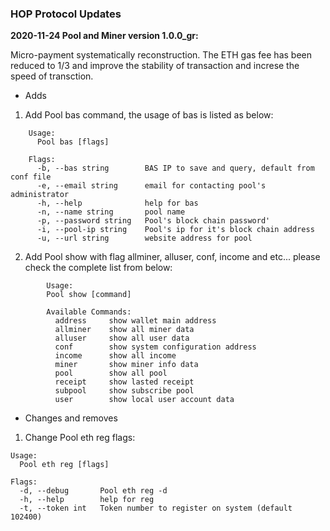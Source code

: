 ### HOP Protocol Updates

**2020-11-24 Pool and Miner version 1.0.0_gr:**

Micro-payment systematically reconstruction. The ETH gas fee has been reduced to 1/3 and improve the stability of transaction and increse the speed of transction.


+ Adds

1. Add Pool bas command, the usage of bas is listed as below:
		
```Usage:
	Usage:
	  Pool bas [flags]

	Flags:
	  -b, --bas string        BAS IP to save and query, default from conf file
	  -e, --email string      email for contacting pool's administrator
	  -h, --help              help for bas
	  -n, --name string       pool name
	  -p, --password string   Pool's block chain password'
	  -i, --pool-ip string    Pool's ip for it's block chain address
	  -u, --url string        website address for pool
```

2. Add Pool show with flag allminer, alluser, conf, income and etc... please check the complete list from below:

```Usage:
		Usage:
	  	Pool show [command]

		Available Commands:
		  address     show wallet main address
		  allminer    show all miner data
		  alluser     show all user data
		  conf        show system configuration address
		  income      show all income
		  miner       show miner info data
		  pool        show all pool
		  receipt     show lasted receipt
		  subpool     show subscribe pool
		  user        show local user account data
```

+ Changes and removes

1. Change Pool eth reg flags:

```Usage:
Usage:
  Pool eth reg [flags]

Flags:
  -d, --debug       Pool eth reg -d
  -h, --help        help for reg
  -t, --token int   Token number to register on system (default 102400)
```